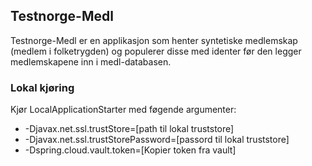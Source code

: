 ## Testnorge-Medl
Testnorge-Medl er en applikasjon som henter syntetiske medlemskap (medlem i folketrygden) og populerer disse med identer før den legger medlemskapene inn i medl-databasen.

### Lokal kjøring
Kjør LocalApplicationStarter med føgende argumenter:
 - -Djavax.net.ssl.trustStore=[path til lokal truststore]
 - -Djavax.net.ssl.trustStorePassword=[passord til lokal truststore]
 - -Dspring.cloud.vault.token=[Kopier token fra vault]